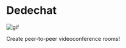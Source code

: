 # Dedechat

![gif](https://media.giphy.com/media/jcdoMJpWaXLMJF05OS/giphy.gif)

Create peer-to-peer videoconference rooms!


